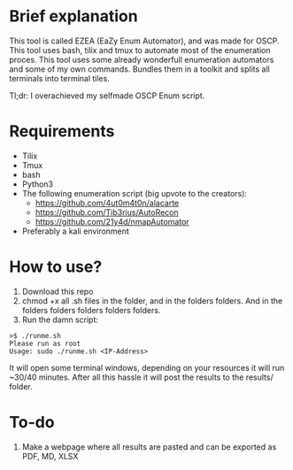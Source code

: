 # Brief explanation
This tool is called EZEA (EaZy Enum Automator), and was made for OSCP. This tool uses bash, tilix and tmux to automate most of the enumeration proces.
This tool uses some already wonderfull enumeration automators and some of my own commands. Bundles them in a toolkit and splits all terminals into terminal tiles. 

Tl;dr: I overachieved my selfmade OSCP Enum script.

# Requirements
- Tilix
- Tmux
- bash
- Python3
- The following enumeration script (big upvote to the creators):
  + https://github.com/4ut0m4t0n/alacarte
  + https://github.com/Tib3rius/AutoRecon
  + https://github.com/21y4d/nmapAutomator
- Preferably a kali environment

# How to use?
1. Download this repo
2. chmod +x all .sh files in the folder, and in the folders folders. And in the folders folders folders folders folders.
3. Run the damn script:
```
>$ ./runme.sh
Please run as root
Usage: sudo ./runme.sh <IP-Address>
```
It will open some terminal windows, depending on your resources it will run ~30/40 minutes.
After all this hassle it will post the results to the results/<IP-address> folder.


# To-do
1. Make a webpage where all results are pasted and can be exported as PDF, MD, XLSX


